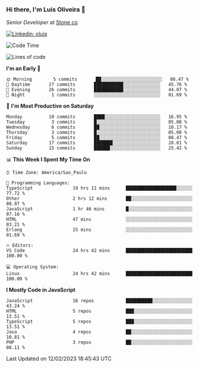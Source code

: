 ### Hi there, I'm Luis Oliveira 👋
*Senior Developer* at [Stone co](https://www.stone.com.br)  

[![Linkedin: oluis](https://img.shields.io/badge/-ooluis-blue?style=flat-square&logo=Linkedin&logoColor=white&link=https://www.linkedin.com/in/ooluis)](https://www.linkedin.com/in/ooluis/)

<!--START_SECTION:waka-->
![Code Time](http://img.shields.io/badge/Code%20Time-2%2C836%20hrs%2052%20mins-blue)

![Lines of code](https://img.shields.io/badge/From%20Hello%20World%20I%27ve%20Written-240%20Thousand%20lines%20of%20code-blue)

**I'm an Early 🐤** 

```text
🌞 Morning        5 commits       ██░░░░░░░░░░░░░░░░░░░░░░░   08.47 % 
🌆 Daytime       27 commits       ███████████░░░░░░░░░░░░░░   45.76 % 
🌃 Evening       26 commits       ███████████░░░░░░░░░░░░░░   44.07 % 
🌙 Night          1 commits       ░░░░░░░░░░░░░░░░░░░░░░░░░   01.69 % 

```
📅 **I'm Most Productive on Saturday** 

```text
Monday          10 commits       ████░░░░░░░░░░░░░░░░░░░░░   16.95 % 
Tuesday          3 commits       █░░░░░░░░░░░░░░░░░░░░░░░░   05.08 % 
Wednesday        6 commits       ██░░░░░░░░░░░░░░░░░░░░░░░   10.17 % 
Thursday         3 commits       █░░░░░░░░░░░░░░░░░░░░░░░░   05.08 % 
Friday           5 commits       ██░░░░░░░░░░░░░░░░░░░░░░░   08.47 % 
Saturday        17 commits       ███████░░░░░░░░░░░░░░░░░░   28.81 % 
Sunday          15 commits       ██████░░░░░░░░░░░░░░░░░░░   25.42 % 

```


📊 **This Week I Spent My Time On** 

```text
⌚︎ Time Zone: America/Sao_Paulo

💬 Programming Languages: 
TypeScript               19 hrs 11 mins      ███████████████████░░░░░░   77.72 % 
Other                    2 hrs 12 mins       ██░░░░░░░░░░░░░░░░░░░░░░░   08.97 % 
JavaScript               1 hr 46 mins        █░░░░░░░░░░░░░░░░░░░░░░░░   07.16 % 
HTML                     47 mins             ░░░░░░░░░░░░░░░░░░░░░░░░░   03.21 % 
Erlang                   25 mins             ░░░░░░░░░░░░░░░░░░░░░░░░░   01.69 % 

🔥 Editors: 
VS Code                  24 hrs 42 mins      █████████████████████████   100.00 % 

💻 Operating System: 
Linux                    24 hrs 42 mins      █████████████████████████   100.00 % 

```

**I Mostly Code in JavaScript** 

```text
JavaScript               16 repos            ██████████░░░░░░░░░░░░░░░   43.24 % 
HTML                     5 repos             ███░░░░░░░░░░░░░░░░░░░░░░   13.51 % 
TypeScript               5 repos             ███░░░░░░░░░░░░░░░░░░░░░░   13.51 % 
Java                     4 repos             ██░░░░░░░░░░░░░░░░░░░░░░░   10.81 % 
PHP                      3 repos             ██░░░░░░░░░░░░░░░░░░░░░░░   08.11 % 

```



 Last Updated on 12/02/2023 18:45:43 UTC
<!--END_SECTION:waka-->
